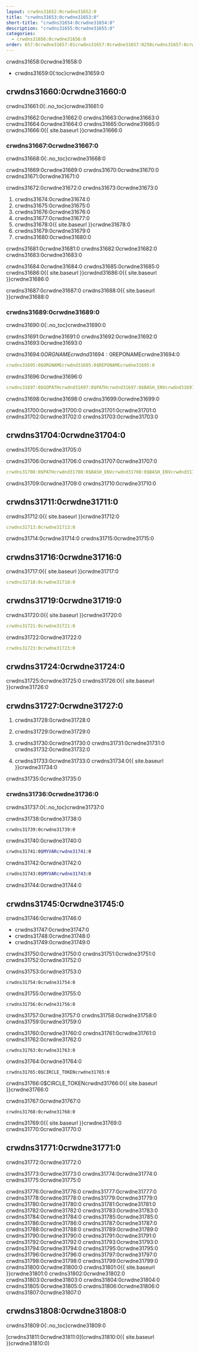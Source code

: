 ```yaml
---
layout: crwdns31652:0crwdne31652:0
title: "crwdns31653:0crwdne31653:0"
short-title: "crwdns31654:0crwdne31654:0"
description: "crwdns31655:0crwdne31655:0"
categories:
  - crwdns31656:0crwdne31656:0
order: 657:0crwdne31657:01crwdns31657:0crwdne31657:0250crwdns31657:0crwdne31657:0
---
```

crwdns31658:0crwdne31658:0

- crwdns31659:0{:toc}crwdne31659:0

## crwdns31660:0crwdne31660:0

crwdns31661:0{:.no_toc}crwdne31661:0

crwdns31662:0crwdne31662:0 crwdns31663:0crwdne31663:0 crwdns31664:0crwdne31664:0 crwdns31665:0crwdne31665:0 crwdns31666:0{{ site.baseurl }}crwdne31666:0

### crwdns31667:0crwdne31667:0

crwdns31668:0{:.no_toc}crwdne31668:0

crwdns31669:0crwdne31669:0 crwdns31670:0crwdne31670:0 crwdns31671:0crwdne31671:0

crwdns31672:0crwdne31672:0 crwdns31673:0crwdne31673:0

1. crwdns31674:0crwdne31674:0
2. crwdns31675:0crwdne31675:0
3. crwdns31676:0crwdne31676:0
4. crwdns31677:0crwdne31677:0
5. crwdns31678:0{{ site.baseurl }}crwdne31678:0
6. crwdns31679:0crwdne31679:0
7. crwdns31680:0crwdne31680:0

crwdns31681:0crwdne31681:0 crwdns31682:0crwdne31682:0 crwdns31683:0crwdne31683:0

crwdns31684:0crwdne31684:0 crwdns31685:0crwdne31685:0 crwdns31686:0{{ site.baseurl }}crwdnd31686:0{{ site.baseurl }}crwdne31686:0

crwdns31687:0crwdne31687:0 crwdns31688:0{{ site.baseurl }}crwdne31688:0

### crwdns31689:0crwdne31689:0

crwdns31690:0{:.no_toc}crwdne31690:0

crwdns31691:0crwdne31691:0 crwdns31692:0crwdne31692:0 crwdns31693:0crwdne31693:0

crwdns31694:0$ORGNAMEcrwdnd31694:0$REPONAMEcrwdne31694:0

```yaml
crwdns31695:0$ORGNAMEcrwdnd31695:0$REPONAMEcrwdne31695:0
```

crwdns31696:0crwdne31696:0

```yaml
crwdns31697:0$GOPATHcrwdnd31697:0$PATHcrwdnd31697:0$BASH_ENVcrwdnd31697:0$CIRCLE_SHA1crwdnd31697:0$BASH_ENVcrwdne31697:0
```

crwdns31698:0crwdne31698:0 crwdns31699:0crwdne31699:0

crwdns31700:0crwdne31700:0 crwdns31701:0crwdne31701:0 crwdns31702:0crwdne31702:0 crwdns31703:0crwdne31703:0

## crwdns31704:0crwdne31704:0

crwdns31705:0crwdne31705:0

crwdns31706:0crwdne31706:0 crwdns31707:0crwdne31707:0

```yaml
crwdns31708:0$PATHcrwdnd31708:0$BASH_ENVcrwdnd31708:0$BASH_ENVcrwdnd31708:0$BASH_ENVcrwdne31708:0
```

crwdns31709:0crwdne31709:0 crwdns31710:0crwdne31710:0

## crwdns31711:0crwdne31711:0

crwdns31712:0{{ site.baseurl }}crwdne31712:0

```yaml
crwdns31713:0crwdne31713:0
```

crwdns31714:0crwdne31714:0 crwdns31715:0crwdne31715:0

## crwdns31716:0crwdne31716:0

crwdns31717:0{{ site.baseurl }}crwdne31717:0

```yaml
crwdns31718:0crwdne31718:0
```

## crwdns31719:0crwdne31719:0

crwdns31720:0{{ site.baseurl }}crwdne31720:0

```yaml
crwdns31721:0crwdne31721:0
```

crwdns31722:0crwdne31722:0

```yaml
crwdns31723:0crwdne31723:0
```

## crwdns31724:0crwdne31724:0

crwdns31725:0crwdne31725:0 crwdns31726:0{{ site.baseurl }}crwdne31726:0

## crwdns31727:0crwdne31727:0

1. crwdns31728:0crwdne31728:0

2. crwdns31729:0crwdne31729:0

3. crwdns31730:0crwdne31730:0 crwdns31731:0crwdne31731:0 crwdns31732:0crwdne31732:0

4. crwdns31733:0crwdne31733:0 crwdns31734:0{{ site.baseurl }}crwdne31734:0

crwdns31735:0crwdne31735:0

### crwdns31736:0crwdne31736:0

crwdns31737:0{:.no_toc}crwdne31737:0

crwdns31738:0crwdne31738:0

```bash
crwdns31739:0crwdne31739:0
```

crwdns31740:0crwdne31740:0

```bash
crwdns31741:0$MYVARcrwdne31741:0
```

crwdns31742:0crwdne31742:0

```bash
crwdns31743:0$MYVARcrwdne31743:0
```

crwdns31744:0crwdne31744:0

## crwdns31745:0crwdne31745:0

crwdns31746:0crwdne31746:0

- crwdns31747:0crwdne31747:0
- crwdns31748:0crwdne31748:0
- crwdns31749:0crwdne31749:0

crwdns31750:0crwdne31750:0 crwdns31751:0crwdne31751:0 crwdns31752:0crwdne31752:0

crwdns31753:0crwdne31753:0

    crwdns31754:0crwdne31754:0
    

crwdns31755:0crwdne31755:0

    crwdns31756:0crwdne31756:0
    

crwdns31757:0crwdne31757:0 crwdns31758:0crwdne31758:0 crwdns31759:0crwdne31759:0

crwdns31760:0crwdne31760:0 crwdns31761:0crwdne31761:0 crwdns31762:0crwdne31762:0

    crwdns31763:0crwdne31763:0
    

crwdns31764:0crwdne31764:0

    crwdns31765:0$CIRCLE_TOKENcrwdne31765:0
    

crwdns31766:0$CIRCLE_TOKENcrwdnd31766:0{{ site.baseurl }}crwdne31766:0

crwdns31767:0crwdne31767:0

    crwdns31768:0crwdne31768:0
    

crwdns31769:0{{ site.baseurl }}crwdne31769:0 crwdns31770:0crwdne31770:0

## crwdns31771:0crwdne31771:0

crwdns31772:0crwdne31772:0

crwdns31773:0crwdne31773:0 crwdns31774:0crwdne31774:0 crwdns31775:0crwdne31775:0

crwdns31776:0crwdne31776:0 crwdns31777:0crwdne31777:0 crwdns31778:0crwdne31778:0 crwdns31779:0crwdne31779:0 crwdns31780:0crwdne31780:0 crwdns31781:0crwdne31781:0 crwdns31782:0crwdne31782:0 crwdns31783:0crwdne31783:0 crwdns31784:0crwdne31784:0 crwdns31785:0crwdne31785:0 crwdns31786:0crwdne31786:0 crwdns31787:0crwdne31787:0 crwdns31788:0crwdne31788:0 crwdns31789:0crwdne31789:0 crwdns31790:0crwdne31790:0 crwdns31791:0crwdne31791:0 crwdns31792:0crwdne31792:0 crwdns31793:0crwdne31793:0 crwdns31794:0crwdne31794:0 crwdns31795:0crwdne31795:0 crwdns31796:0crwdne31796:0 crwdns31797:0crwdne31797:0 crwdns31798:0crwdne31798:0 crwdns31799:0crwdne31799:0 crwdns31800:0crwdne31800:0 crwdns31801:0{{ site.baseurl }}crwdne31801:0 crwdns31802:0crwdne31802:0 crwdns31803:0crwdne31803:0 crwdns31804:0crwdne31804:0 crwdns31805:0crwdne31805:0 crwdns31806:0crwdne31806:0 crwdns31807:0crwdne31807:0

## crwdns31808:0crwdne31808:0

crwdns31809:0{:.no_toc}crwdne31809:0

[crwdns31811:0crwdne31811:0](crwdns31810:0{{ site.baseurl }}crwdne31810:0)